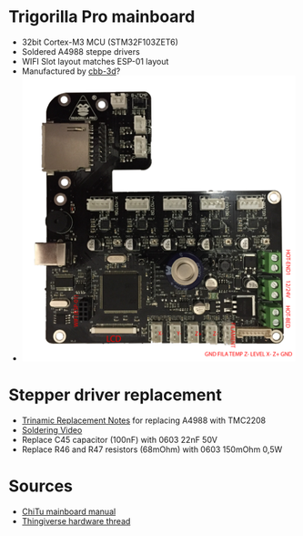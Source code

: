 # Trigorilla Pro mainboard

- 32bit Cortex-M3 MCU (STM32F103ZET6)
- Soldered A4988 steppe drivers
- WIFI Slot layout matches ESP-01 layout
- Manufactured by [cbb-3d](http://www.cbd-3d.com/en/prod/fdm.shtml)?
- ![mainboard](trigorilla_pro.png)

# Stepper driver replacement
- [Trinamic Replacement Notes](https://www.trinamic.com/fileadmin/assets/Support/Appnotes/AN045-How_to_replace_Allegro_A4988_with_TMC2208_01.pdf) for replacing A4988 with TMC2208
- [Soldering Video](https://www.youtube.com/watch?v=ZgfgaxbQA6w)
- Replace C45 capacitor (100nF) with 0603 22nF 50V
- Replace R46 and R47 resistors (68mOhm) with 0603 150mOhm 0,5W

# Sources
- [ChiTu mainboard manual](http://www.chitucloud.com/chitudoc/read/compressed/ChiTu_FDM_manual%2FFDM_Chitu-V3.6-users-manual-%E8%8B%B1%E6%96%87%E8%AF%B4%E6%98%8E%E4%B9%A6.pdf)
- [Thingiverse hardware thread](https://www.thingiverse.com/groups/anycubic-i3-mega/forums/general/topic:26118)
